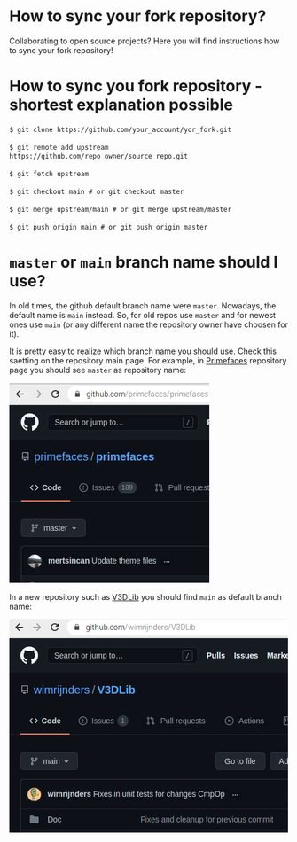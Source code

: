 # How to sync your fork repository?
Collaborating to open source projects? Here you will find instructions how to sync your fork repository!

# How to sync you fork repository - shortest explanation possible

```
$ git clone https://github.com/your_account/yor_fork.git

$ git remote add upstream https://github.com/repo_owner/source_repo.git

$ git fetch upstream

$ git checkout main # or git checkout master

$ git merge upstream/main # or git merge upstream/master

$ git push origin main # or git push origin master
```
# ```master``` or ```main``` branch name should I use?

In old times, the github default branch name were ```master```. Nowadays, the default name is ```main``` instead. So, for old repos use ```master``` and for newest ones use ```main``` (or any different name the repository owner have choosen for it).

It is pretty easy to realize which branch name you should use. Check this saetting on the repository main page. For example, in [Primefaces](https://github.com/primefaces/primefaces) repository page you should see ```master``` as repository name:

<img src="https://github.com/doleron/how-to-sync-fork-repo/raw/main/master_repo.png">

In a new repository such as [V3DLib](https://github.com/wimrijnders/V3DLib) you should find ```main``` as default branch name:

<img src="https://github.com/doleron/how-to-sync-fork-repo/raw/main/main_repository.png">


